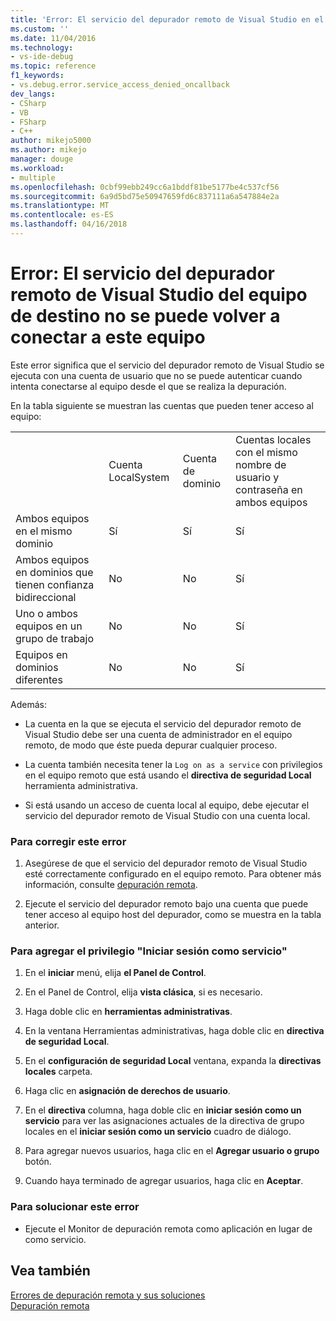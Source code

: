 ```yaml
---
title: 'Error: El servicio del depurador remoto de Visual Studio en el equipo de destino no se puede conectar a este equipo | Documentos de Microsoft'
ms.custom: ''
ms.date: 11/04/2016
ms.technology:
- vs-ide-debug
ms.topic: reference
f1_keywords:
- vs.debug.error.service_access_denied_oncallback
dev_langs:
- CSharp
- VB
- FSharp
- C++
author: mikejo5000
ms.author: mikejo
manager: douge
ms.workload:
- multiple
ms.openlocfilehash: 0cbf99ebb249cc6a1bddf81be5177be4c537cf56
ms.sourcegitcommit: 6a9d5bd75e50947659fd6c837111a6a547884e2a
ms.translationtype: MT
ms.contentlocale: es-ES
ms.lasthandoff: 04/16/2018
---
```

# <a name="error-the-visual-studio-remote-debugger-service-on-the-target-computer-cannot-connect-back-to-this-computer"></a>Error: El servicio del depurador remoto de Visual Studio del equipo de destino no se puede volver a conectar a este equipo
Este error significa que el servicio del depurador remoto de Visual Studio se ejecuta con una cuenta de usuario que no se puede autenticar cuando intenta conectarse al equipo desde el que se realiza la depuración.  
  
 En la tabla siguiente se muestran las cuentas que pueden tener acceso al equipo:  
  
|||||  
|-|-|-|-|  
||Cuenta LocalSystem|Cuenta de dominio|Cuentas locales con el mismo nombre de usuario y contraseña en ambos equipos|  
|Ambos equipos en el mismo dominio|Sí|Sí|Sí|  
|Ambos equipos en dominios que tienen confianza bidireccional|No|No|Sí|  
|Uno o ambos equipos en un grupo de trabajo|No|No|Sí|  
|Equipos en dominios diferentes|No|No|Sí|  
  
 Además:  
  
-   La cuenta en la que se ejecuta el servicio del depurador remoto de Visual Studio debe ser una cuenta de administrador en el equipo remoto, de modo que éste pueda depurar cualquier proceso.  
  
-   La cuenta también necesita tener la `Log on as a service` con privilegios en el equipo remoto que está usando el **directiva de seguridad Local** herramienta administrativa.  
  
-   Si está usando un acceso de cuenta local al equipo, debe ejecutar el servicio del depurador remoto de Visual Studio con una cuenta local.  
  
### <a name="to-correct-this-error"></a>Para corregir este error  
  
1.  Asegúrese de que el servicio del depurador remoto de Visual Studio esté correctamente configurado en el equipo remoto. Para obtener más información, consulte [depuración remota](../debugger/remote-debugging.md).  
  
2.  Ejecute el servicio del depurador remoto bajo una cuenta que puede tener acceso al equipo host del depurador, como se muestra en la tabla anterior.  
  
### <a name="to-add-log-on-as-a-service-privilege"></a>Para agregar el privilegio "Iniciar sesión como servicio"  
  
1.  En el **iniciar** menú, elija **el Panel de Control**.  
  
2.  En el Panel de Control, elija **vista clásica**, si es necesario.  
  
3.  Haga doble clic en **herramientas administrativas**.  
  
4.  En la ventana Herramientas administrativas, haga doble clic en **directiva de seguridad Local**.  
  
5.  En el **configuración de seguridad Local** ventana, expanda la **directivas locales** carpeta.  
  
6.  Haga clic en **asignación de derechos de usuario**.  
  
7.  En el **directiva** columna, haga doble clic en **iniciar sesión como un servicio** para ver las asignaciones actuales de la directiva de grupo locales en el **iniciar sesión como un servicio** cuadro de diálogo.  
  
8.  Para agregar nuevos usuarios, haga clic en el **Agregar usuario o grupo** botón.  
  
9. Cuando haya terminado de agregar usuarios, haga clic en **Aceptar**.  
  
### <a name="to-work-around-this-error"></a>Para solucionar este error  
  
-   Ejecute el Monitor de depuración remota como aplicación en lugar de como servicio.  
  
## <a name="see-also"></a>Vea también  
 [Errores de depuración remota y sus soluciones](../debugger/remote-debugging-errors-and-troubleshooting.md)   
 [Depuración remota](../debugger/remote-debugging.md)